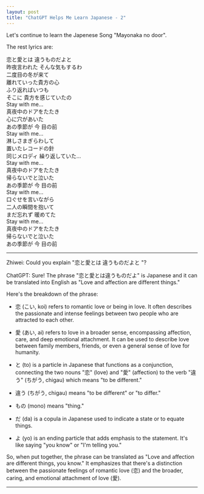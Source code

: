 ```yaml
---     
layout: post     
title: "ChatGPT Helps Me Learn Japanese - 2"
---     
```

     
Let's continue to learn the Japenese Song "Mayonaka no door".

The rest lyrics are:
     
恋と愛とは 違うものだよと     
昨夜言われた そんな気もするわ     
二度目の冬が来て     
離れていった貴方の心     
ふり返ればいつも     
そこに 貴方を感じていたの     
Stay with me...     
真夜中のドアをたたき     
心に穴があいた     
あの季節が 今 目の前     
Stay with me...     
淋しさまぎらわして     
置いたレコードの針     
同じメロディ 繰り返していた...     
Stay with me...     
真夜中のドアをたたき     
帰らないでと泣いた     
あの季節が 今 目の前     
Stay with me...     
口ぐせを言いながら     
二人の瞬間を抱いて     
まだ忘れず 暖めてた     
Stay with me...     
真夜中のドアをたたき     
帰らないでと泣いた     
あの季節が 今 目の前

---

Zhiwei: Could you explain "恋と愛とは 違うものだよと "?

ChatGPT: Sure! The phrase "恋と愛とは違うものだよ" is Japanese and it can be translated into English as "Love and affection are different things."

Here's the breakdown of the phrase:

- 恋 (こい, koi) refers to romantic love or being in love. It often describes the passionate and intense feelings between two people who are attracted to each other.

- 愛 (あい, ai) refers to love in a broader sense, encompassing affection, care, and deep emotional attachment. It can be used to describe love between family members, friends, or even a general sense of love for humanity.

- と (to) is a particle in Japanese that functions as a conjunction, connecting the two nouns "恋" (love) and "愛" (affection) to the verb "違う" (ちがう, chigau) which means "to be different."

- 違う (ちがう, chigau) means "to be different" or "to differ."

- もの (mono) means "thing."

- だ (da) is a copula in Japanese used to indicate a state or to equate things.

- よ (yo) is an ending particle that adds emphasis to the statement. It's like saying "you know" or "I'm telling you."

So, when put together, the phrase can be translated as "Love and affection are different things, you know." It emphasizes that there's a distinction between the passionate feelings of romantic love (恋) and the broader, caring, and emotional attachment of love (愛).

---

